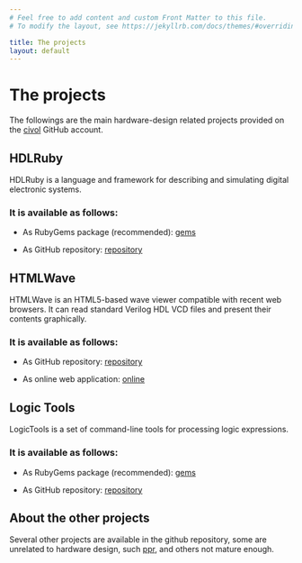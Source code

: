 ```yaml
---
# Feel free to add content and custom Front Matter to this file.
# To modify the layout, see https://jekyllrb.com/docs/themes/#overriding-theme-defaults

title: The projects
layout: default
---
```


# The projects

The followings are the main hardware-design related projects provided on the [civol](https://github.com/civol) GitHub account.

## HDLRuby

HDLRuby is a language and framework for describing and simulating digital electronic systems.

### It is available as follows:

- As RubyGems package (recommended): [gems](https://rubygems.org/gems/HDLRuby/)

- As GitHub repository: [repository](https://github.com/civol/HDLRuby)


## HTMLWave

HTMLWave is an HTML5-based wave viewer compatible with recent web browsers. It
can read standard Verilog HDL VCD files and present their contents graphically.

### It is available as follows:

- As GitHub repository: [repository](https://github.com/civol/htmlwave)

- As online web application: [online](https://civol.github.io/htmlwave/htmlwave.html)


## Logic Tools

LogicTools is a set of command-line tools for processing logic expressions.

### It is available as follows:

- As RubyGems package (recommended): [gems](https://rubygems.org/gems/logic_tools)

- As GitHub repository: [repository](https://github.com/civol/logic_tools)


## About the other projects

Several other projects are available in the github repository, some are unrelated to hardware design, such [ppr](http://github.com/civol/ppr), and others not mature enough.
